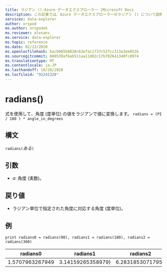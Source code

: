 ```yaml
---
title: ラジアン ()-Azure データエクスプローラー |Microsoft Docs
description: この記事では、Azure データエクスプローラーのラジアン () について説明します。
services: data-explorer
author: orspod
ms.author: orspodek
ms.reviewer: alexans
ms.service: data-explorer
ms.topic: reference
ms.date: 02/13/2020
ms.openlocfilehash: bacb005b8828c63efac1737c527cc313a3ee052b
ms.sourcegitcommit: 608539af6ab511aa11d82c17b782641340fc8974
ms.translationtype: MT
ms.contentlocale: ja-JP
ms.lasthandoff: 10/20/2020
ms.locfileid: "92241328"
---
```

# <a name="radians"></a>radians()

式を使用して、角度 (度単位) の値をラジアンで値に変換します。 `radians = (PI / 180 ) * angle_in_degrees`

## <a name="syntax"></a>構文

`radians(`*ある*`)`

## <a name="arguments"></a>引数

* *a*: 角度 (実数)。

## <a name="returns"></a>戻り値

* ラジアン単位で指定された角度に対応する角度 (度単位)。 

## <a name="examples"></a>例

```kusto
print radians0 = radians(90), radians1 = radians(180), radians2 = radians(360) 

```

|radians0|radians1|radians2|
|---|---|---|
|1.5707963267949|3.14159265358979)|6.28318530717959|